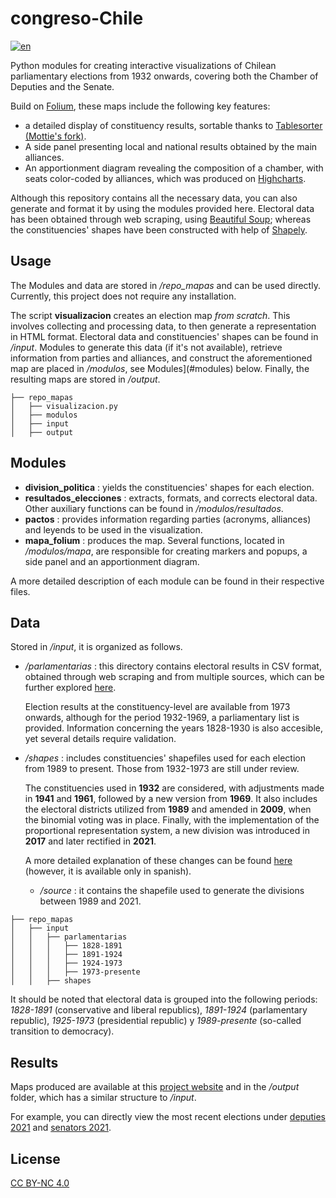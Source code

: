 # congreso-Chile
[![en](https://img.shields.io/badge/lang-es-blueviolet.svg)](https://github.com/sebastianriffo/congreso-chile/blob/main/README.md)

Python modules for creating interactive visualizations of Chilean parliamentary elections from 1932 onwards, covering both the Chamber of Deputies and the Senate.  

Build on [Folium](https://python-visualization.github.io/folium/), these maps include the following key features:

* a detailed display of constituency results, sortable thanks to [Tablesorter (Mottie's fork)](https://mottie.github.io/tablesorter/docs/).
* A side panel presenting local and national results obtained by the main alliances.
* An apportionment diagram revealing the composition of a chamber, with seats color-coded by alliances, which was produced on [Highcharts](https://www.highcharts.com/).  

Although this repository contains all the necessary data, you can also generate and format it by using the modules provided here. Electoral data has been obtained through web scraping, using [Beautiful Soup](https://www.crummy.com/software/BeautifulSoup/bs4/doc/); whereas the constituencies' shapes have been constructed with help of [Shapely](https://shapely.readthedocs.io/en/stable/manual.html).

<!--
## Code Example
## Motivation
## Installation
-->

## Usage
The Modules and data are stored in */repo_mapas* and can be used directly. Currently, this project does not require any installation.

The script **visualizacion** creates an election map *from scratch*. This involves collecting and processing data, to then generate a representation in HTML format. Electoral data and constituencies' shapes can be found in */input*. Modules to generate this data (if it's not available), retrieve information from parties and alliances, and construct the aforementioned map are placed in */modulos*, see Modules](#modules) below. Finally, the resulting maps are stored in */output*.

```
├── repo_mapas
│   ├── visualizacion.py
│   ├── modulos
│   ├── input
│   ├── output
```

## Modules
<!-- ## API Reference -->
* **division_politica** : yields the constituencies' shapes for each election.
* **resultados_elecciones** : extracts, formats, and corrects electoral data. Other auxiliary functions can be found in */modulos/resultados*.
* **pactos** : provides information regarding parties (acronyms, alliances) and leyends to be used in the visualization.
* **mapa_folium** : produces the map. Several functions, located in */modulos/mapa*, are responsible for creating markers and popups, a side panel and an apportionment diagram. 

A more detailed description of each module can be found in their respective files.

## Data
Stored in */input*, it is organized as follows.

* */parlamentarias* : this directory contains electoral results in CSV format,  obtained through web scraping and from multiple sources, which can be further explored [here](https://sebastianriffo.github.io/congreso-chile/en/sources.html).  

  Election results at the constituency-level are available from 1973 onwards, although for the period 1932-1969, a parliamentary list is provided. Information concerning the years 1828-1930 is also accesible, yet several details require validation.

* */shapes* : includes constituencies' shapefiles used for each election from 1989 to present. Those from 1932-1973 are still under review.
  
  The constituencies used in **1932** are considered, with adjustments made in **1941** and **1961**, followed by a new version from **1969**. It also includes the electoral districts utilized from **1989** and amended in **2009**, when the binomial voting was in place. Finally, with the implementation of the proportional representation system, a new division was introduced in **2017** and later rectified in **2021**.
 
   A more detailed explanation of these changes can be found [here](https://sebastianriffo.github.io/congreso-chile/es/sistemas.html) (however, it is available only in spanish).

  * */source* : it contains the shapefile used to generate the divisions between 1989 and 2021. 

```
├── repo_mapas
│   ├── input
│   │   ├── parlamentarias
│   │   │   ├── 1828-1891
│   │   │   ├── 1891-1924
│   │   │   ├── 1924-1973
│   │   │   ├── 1973-presente
│   │   ├── shapes
```

It should be noted that electoral data is grouped into the following periods: *1828-1891* (conservative and liberal republics), *1891-1924* (parlamentary republic), *1925-1973* (presidential republic) y *1989-presente* (so-called transition to democracy).


<!--
## Tests/Usage
-->

## Results
Maps produced are available at this [project website](https://sebastianriffo.github.io/congreso-chile/) and in the */output* folder, which has a similar structure to */input*.  

For example, you can directly view the most recent elections under [deputies 2021](https://sebastianriffo.github.io/congreso-chile/es/mapas/2022-2026_Diputados.html) and [senators 2021](https://sebastianriffo.github.io/congreso-chile/es/mapas/2022-2026_Senadores.html). 

<!--
## Contributors
-->

## License
[CC BY-NC 4.0](https://creativecommons.org/licenses/by-nc/4.0/deed.en)

